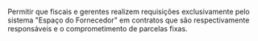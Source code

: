 Permitir que fiscais e gerentes realizem requisições exclusivamente pelo sistema "Espaço do Fornecedor" em contratos que são respectivamente responsáveis e o comprometimento de parcelas fixas.